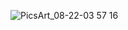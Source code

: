 ![PicsArt_08-22-03 57 16](https://user-images.githubusercontent.com/80688833/130369996-aeb08c64-44be-490b-80e3-ee55092121b1.png)